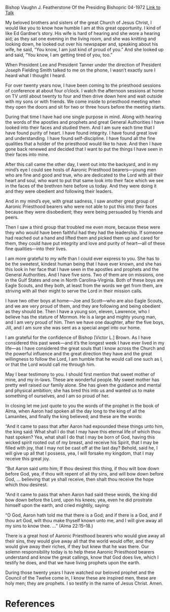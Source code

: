 Bishop Vaughn J. Featherstone
Of the Presiding Bishopric
04-1972
[Link to Talk](https://www.churchofjesuschrist.org/study/general-conference/1972/04/a-challenge-to-the-priesthood?lang=eng)

My beloved brothers and sisters of the great Church of Jesus Christ, I would like you to know how humble I am at this great opportunity. I kind of like Ed Gardner’s story. His wife is hard of hearing and she wore a hearing aid; as they sat one evening in the living room, and she was knitting and looking down, he looked out over his newspaper and, speaking about his wife, he said, “You know, I am just kind of proud of you.” And she looked up and said, “You know, I am getting tired of you, too.”

When President Lee and President Tanner under the direction of President Joseph Fielding Smith talked to me on the phone, I wasn’t exactly sure I heard what I thought I heard.

For over twenty years now, I have been coming to the priesthood sessions of conference at about four o’clock. I watch the afternoon sessions at home on TV until about twenty to four and then drive down here and wait outside with my sons or with friends. We come inside to priesthood meeting when they open the doors and sit for two or three hours before the meeting starts.

During that time I have had one single purpose in mind. Along with hearing the words of the apostles and prophets and great General Authorities I have looked into their faces and studied them. And I am sure each time that I have found purity of heart. I have found integrity. I have found great love and understanding. I have found self-discipline. I have found all the fine qualities that a holder of the priesthood would like to have. And then I have gone back renewed and decided that I want to put the things I have seen in their faces into mine.

After this call came the other day, I went out into the backyard, and in my mind’s eye I could see hosts of Aaronic Priesthood bearers—young men who are fine and good and true, who are dedicated to the Lord with all their heart and soul, who want to put that same look into their face which we see in the faces of the brethren here before us today. And they were doing it and they were obedient and following their leaders.

And in my mind’s eye, with great sadness, I saw another great group of Aaronic Priesthood bearers who were not able to put this into their faces because they were disobedient; they were being persuaded by friends and peers.

Then I saw a third group that troubled me even more, because these were they who would have been faithful had they had the leadership. If someone had reached out a hand and lifted them and picked them up and cared for them, they could have put integrity and love and purity of heart—all of these fine qualities—into their lives.

I am more grateful to my wife than I could ever express to you. She has to be the sweetest, kindest human being that I have ever known, and she has this look in her face that I have seen in the apostles and prophets and the General Authorities. And I have five sons. Two of them are on missions, one in the Gulf States and one in North Carolina-Virginia. Both of these boys are Eagle Scouts, and they both, at least from the words we get from them, are striving with all their might to serve the Lord in their mission calls.

I have two other boys at home—Joe and Scott—who are also Eagle Scouts, and we are very proud of them, and they are following and being obedient as they should be. Then I have a young son, eleven, Lawrence, who I believe has the stature of Mormon. He is a large and mighty young man, and I am very proud of him. Then we have one daughter, after the five boys, Jill, and I am sure she was sent as a special angel into our home.

I am grateful for the confidence of Bishop [Victor L.] Brown. As I have considered this past week—and it’s the longest week I have ever lived in my life—as I have considered the great souls that I know across the Church and the powerful influence and the great direction they have and the great willingness to follow the Lord, I am humble that he would call one such as I, or that the Lord would call me through him.

May I bear testimony to you. I should first mention that sweet mother of mine, and my in-laws. These are wonderful people. My sweet mother has pretty well raised our family alone. She has given the guidance and mental and physical ambition; she has bred this into us and wanted us to make something of ourselves, and I am so proud of her.

In closing let me just quote to you the words of the prophet in the book of Alma, when Aaron had spoken all the day long to the king of all the Lamanites, and finally the king believed; and these are the words:

“And it came to pass that after Aaron had expounded these things unto him, the king said: What shall I do that I may have this eternal life of which thou hast spoken? Yea, what shall I do that I may be born of God, having this wicked spirit rooted out of my breast, and receive his Spirit, that I may be filled with joy, that I may not be cast off at the last day? Behold, said he, I will give up all that I possess, yea, I will forsake my kingdom, that I may receive this great joy.

“But Aaron said unto him; If thou desirest this thing, if thou wilt bow down before God, yea, if thou wilt repent of all thy sins, and will bow down before God, … believing that ye shall receive, then shalt thou receive the hope which thou desirest.

“And it came to pass that when Aaron had said these words, the king did bow down before the Lord, upon his knees; yea, even he did prostrate himself upon the earth, and cried mightily, saying:

“O God, Aaron hath told me that there is a God; and if there is a God, and if thou art God, wilt thou make thyself known unto me, and I will give away all my sins to know thee. …” (Alma 22:15–18.)

There is a great host of Aaronic Priesthood bearers who would give away all their sins, they would give away all that the world would offer, and they would give away their riches, if they but knew that he was there. Our solemn responsibility today is to help these Aaronic Priesthood bearers understand and know the great callings, know that God does live, which I testify he does, and that we have living prophets upon the earth.

During those twenty years I have watched our beloved prophet and the Council of the Twelve come in, I know these are inspired men, these are holy men; they are prophets. I so testify in the name of Jesus Christ. Amen.

# References
